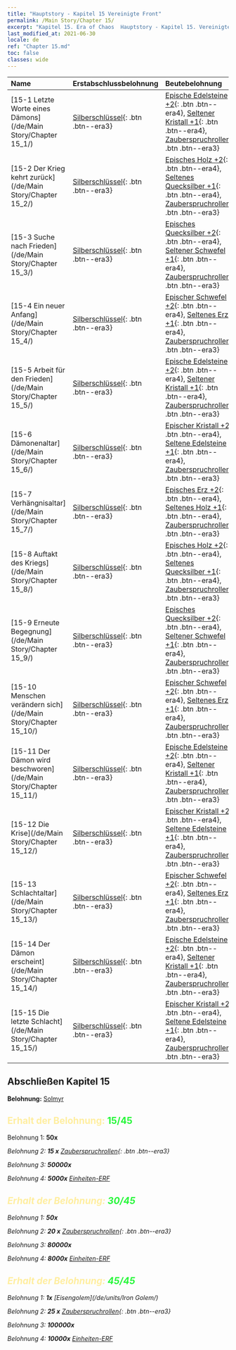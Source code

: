 ```yaml
---
title: "Hauptstory - Kapitel 15 Vereinigte Front"
permalink: /Main Story/Chapter 15/
excerpt: "Kapitel 15. Era of Chaos  Hauptstory - Kapitel 15. Vereinigte Front"
last_modified_at: 2021-06-30
locale: de
ref: "Chapter 15.md"
toc: false
classes: wide
---
```


  | Name |  Erstabschlussbelohnung | Beutebelohnung |
  |:------------|:------------|:------------| 
  | [15-1 Letzte Worte eines Dämons](/de/Main Story/Chapter 15_1/) | [Silberschlüssel](/ItemsDE/con_693/){: .btn .btn--era3} | [Epische Edelsteine +2](/ItemsDE/mat_51/){: .btn .btn--era4}, [Seltener Kristall +1](/ItemsDE/mat_45/){: .btn .btn--era4}, [Zauberspruchrollen](/ItemsDE/con_694/){: .btn .btn--era3} |
  | [15-2 Der Krieg kehrt zurück](/de/Main Story/Chapter 15_2/) | [Silberschlüssel](/ItemsDE/con_693/){: .btn .btn--era3} | [Episches Holz +2](/ItemsDE/mat_48/){: .btn .btn--era4}, [Seltenes Quecksilber +1](/ItemsDE/mat_42/){: .btn .btn--era4}, [Zauberspruchrollen](/ItemsDE/con_694/){: .btn .btn--era3} |
  | [15-3 Suche nach Frieden](/de/Main Story/Chapter 15_3/) | [Silberschlüssel](/ItemsDE/con_693/){: .btn .btn--era3} | [Episches Quecksilber +2](/ItemsDE/mat_49/){: .btn .btn--era4}, [Seltener Schwefel +1](/ItemsDE/mat_43/){: .btn .btn--era4}, [Zauberspruchrollen](/ItemsDE/con_694/){: .btn .btn--era3} |
  | [15-4 Ein neuer Anfang](/de/Main Story/Chapter 15_4/) | [Silberschlüssel](/ItemsDE/con_693/){: .btn .btn--era3} | [Epischer Schwefel +2](/ItemsDE/mat_50/){: .btn .btn--era4}, [Seltenes Erz +1](/ItemsDE/mat_40/){: .btn .btn--era4}, [Zauberspruchrollen](/ItemsDE/con_694/){: .btn .btn--era3} |
  | [15-5 Arbeit für den Frieden](/de/Main Story/Chapter 15_5/) | [Silberschlüssel](/ItemsDE/con_693/){: .btn .btn--era3} | [Epische Edelsteine +2](/ItemsDE/mat_51/){: .btn .btn--era4}, [Seltener Kristall +1](/ItemsDE/mat_45/){: .btn .btn--era4}, [Zauberspruchrollen](/ItemsDE/con_694/){: .btn .btn--era3} |
  | [15-6 Dämonenaltar](/de/Main Story/Chapter 15_6/) | [Silberschlüssel](/ItemsDE/con_693/){: .btn .btn--era3} | [Epischer Kristall +2](/ItemsDE/mat_52/){: .btn .btn--era4}, [Seltene Edelsteine +1](/ItemsDE/mat_44/){: .btn .btn--era4}, [Zauberspruchrollen](/ItemsDE/con_694/){: .btn .btn--era3} |
  | [15-7 Verhängnisaltar](/de/Main Story/Chapter 15_7/) | [Silberschlüssel](/ItemsDE/con_693/){: .btn .btn--era3} | [Episches Erz +2](/ItemsDE/mat_47/){: .btn .btn--era4}, [Seltenes Holz +1](/ItemsDE/mat_41/){: .btn .btn--era4}, [Zauberspruchrollen](/ItemsDE/con_694/){: .btn .btn--era3} |
  | [15-8 Auftakt des Kriegs](/de/Main Story/Chapter 15_8/) | [Silberschlüssel](/ItemsDE/con_693/){: .btn .btn--era3} | [Episches Holz +2](/ItemsDE/mat_48/){: .btn .btn--era4}, [Seltenes Quecksilber +1](/ItemsDE/mat_42/){: .btn .btn--era4}, [Zauberspruchrollen](/ItemsDE/con_694/){: .btn .btn--era3} |
  | [15-9 Erneute Begegnung](/de/Main Story/Chapter 15_9/) | [Silberschlüssel](/ItemsDE/con_693/){: .btn .btn--era3} | [Episches Quecksilber +2](/ItemsDE/mat_49/){: .btn .btn--era4}, [Seltener Schwefel +1](/ItemsDE/mat_43/){: .btn .btn--era4}, [Zauberspruchrollen](/ItemsDE/con_694/){: .btn .btn--era3} |
  | [15-10 Menschen verändern sich](/de/Main Story/Chapter 15_10/) | [Silberschlüssel](/ItemsDE/con_693/){: .btn .btn--era3} | [Epischer Schwefel +2](/ItemsDE/mat_50/){: .btn .btn--era4}, [Seltenes Erz +1](/ItemsDE/mat_40/){: .btn .btn--era4}, [Zauberspruchrollen](/ItemsDE/con_694/){: .btn .btn--era3} |
  | [15-11 Der Dämon wird beschworen](/de/Main Story/Chapter 15_11/) | [Silberschlüssel](/ItemsDE/con_693/){: .btn .btn--era3} | [Epische Edelsteine +2](/ItemsDE/mat_51/){: .btn .btn--era4}, [Seltener Kristall +1](/ItemsDE/mat_45/){: .btn .btn--era4}, [Zauberspruchrollen](/ItemsDE/con_694/){: .btn .btn--era3} |
  | [15-12 Die Krise](/de/Main Story/Chapter 15_12/) | [Silberschlüssel](/ItemsDE/con_693/){: .btn .btn--era3} | [Epischer Kristall +2](/ItemsDE/mat_52/){: .btn .btn--era4}, [Seltene Edelsteine +1](/ItemsDE/mat_44/){: .btn .btn--era4}, [Zauberspruchrollen](/ItemsDE/con_694/){: .btn .btn--era3} |
  | [15-13 Schlachtaltar](/de/Main Story/Chapter 15_13/) | [Silberschlüssel](/ItemsDE/con_693/){: .btn .btn--era3} | [Epischer Schwefel +2](/ItemsDE/mat_50/){: .btn .btn--era4}, [Seltenes Erz +1](/ItemsDE/mat_40/){: .btn .btn--era4}, [Zauberspruchrollen](/ItemsDE/con_694/){: .btn .btn--era3} |
  | [15-14 Der Dämon erscheint](/de/Main Story/Chapter 15_14/) | [Silberschlüssel](/ItemsDE/con_693/){: .btn .btn--era3} | [Epische Edelsteine +2](/ItemsDE/mat_51/){: .btn .btn--era4}, [Seltener Kristall +1](/ItemsDE/mat_45/){: .btn .btn--era4}, [Zauberspruchrollen](/ItemsDE/con_694/){: .btn .btn--era3} |
  | [15-15 Die letzte Schlacht](/de/Main Story/Chapter 15_15/) | [Silberschlüssel](/ItemsDE/con_693/){: .btn .btn--era3} | [Epischer Kristall +2](/ItemsDE/mat_52/){: .btn .btn--era4}, [Seltene Edelsteine +1](/ItemsDE/mat_44/){: .btn .btn--era4}, [Zauberspruchrollen](/ItemsDE/con_694/){: .btn .btn--era3} |


## Abschließen Kapitel 15

 **Belohnung:** [Solmyr](/de/heroes/Solmyr/)



## <span style="color: #ffeea0">Erhalt der Belohnung: </span><span style="color: #27f73a">15/45</span>

 Belohnung 1:  **50x** <i class="fas fa-gem"/>

 Belohnung 2: **15 x** [Zauberspruchrollen](/ItemsDE/con_694/){: .btn .btn--era3}

 Belohnung 3:  **50000x** <i class="fas fa-coins"/>

 Belohnung 4:  **5000x** [Einheiten-ERF](/ItemsDE/con_902/)



## <span style="color: #ffeea0">Erhalt der Belohnung: </span><span style="color: #27f73a">30/45</span>

 Belohnung 1:  **50x** <i class="fas fa-gem"/>

 Belohnung 2: **20 x** [Zauberspruchrollen](/ItemsDE/con_694/){: .btn .btn--era3}

 Belohnung 3:  **80000x** <i class="fas fa-coins"/>

 Belohnung 4:  **8000x** [Einheiten-ERF](/ItemsDE/con_902/)



## <span style="color: #ffeea0">Erhalt der Belohnung: </span><span style="color: #27f73a">45/45</span>

 Belohnung 1:  **1x** [Eisengolem](/de/units/Iron Golem/)

 Belohnung 2: **25 x** [Zauberspruchrollen](/ItemsDE/con_694/){: .btn .btn--era3}

 Belohnung 3:  **100000x** <i class="fas fa-coins"/>

 Belohnung 4:  **10000x** [Einheiten-ERF](/ItemsDE/con_902/)

